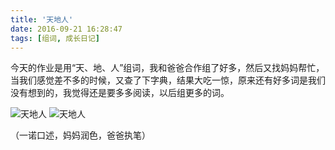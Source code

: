 ```yaml
---
title: '天地人'
date: 2016-09-21 16:28:47
tags: [组词, 成长日记]
---
```


今天的作业是用“天、地、人”组词，我和爸爸合作组了好多，然后又找妈妈帮忙，当我们感觉差不多的时候，又查了下字典，结果大吃一惊，原来还有好多词是我们没有想到的，我觉得还是要多多阅读，以后组更多的词。

![天地人](https://whqet.github.io/lovelyGirl/images/002.jpg "天地人")
![天地人](https://whqet.github.io/lovelyGirl/images/003.jpg "天地人填词")

（一诺口述，妈妈润色，爸爸执笔）